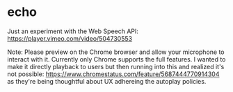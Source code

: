 # echo

Just an experiment with the Web Speech API: https://player.vimeo.com/video/504730553

Note: Please preview on the Chrome browser and allow your microphone to interact with it. Currently only Chrome supports the full features. I wanted to make it directly playback to users but then running into this and realized it's not possible: https://www.chromestatus.com/feature/5687444770914304 as they're being thoughtful about UX adhereing the autoplay policies.
